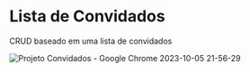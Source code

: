 # Lista de Convidados

CRUD baseado em uma lista de convidados

![Projeto Convidados - Google Chrome 2023-10-05 21-56-29](https://github.com/cadugoncalvesb/JavaScript/assets/137355480/d4c8a639-2d0b-4d08-ba43-e6475a4e4da8)
